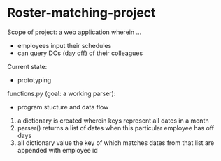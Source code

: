 # Roster-matching-project
Scope of project: a web application wherein ...
* employees input their schedules
* can query DOs (day off) of their colleagues 

Current state:
* prototyping

functions.py (goal: a working parser):
* program stucture and data flow 
 1) a dictionary is created wherein keys represent all dates in a month
 2) parser() returns a list of dates when this particular employee has off days
 3) all dictionary value the key of which matches dates from that list are appended with employee id
